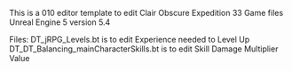This is a 010 editor template to edit Clair Obscure Expedition 33 Game files Unreal Engine 5 version 5.4

Files:
DT_jRPG_Levels.bt is to edit Experience needed to Level Up
DT_DT_Balancing_mainCharacterSkills.bt is to edit Skill Damage Multiplier Value
